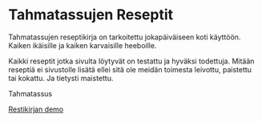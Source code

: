 Tahmatassujen Reseptit
======================

Tahmatassujen reseptikirja on tarkoitettu jokapäiväiseen koti käyttöön. Kaiken ikäisille ja kaiken karvaisille heeboille.

Kaikki reseptit jotka sivulta löytyvät on testattu ja hyväksi todettuja. Mitään reseptiä ei sivustolle lisätä ellei sitä ole meidän toimesta leivottu, paistettu tai kokattu. Ja tietysti maistettu.

Tahmatassus

[Restikirjan demo](http://nikita.tnnet.fi/~teemuki/Reseptit/ "Demo")
